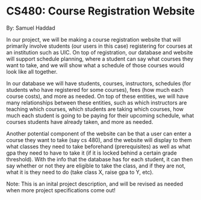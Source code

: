 # CS480: Course Registration Website
By: Samuel Haddad

In our project, we will be making a course registration website that will primarily involve students (our users in this case) registering for courses at an institution such as UIC. On top of registration, our database and website will support schedule planning, where a student can say what courses they want to take, and we will show what a schedule of those courses would look like all together. 

In our database we will have students, courses, instructors, schedules (for students who have registered for some courses), fees (how much each course costs), and more as needed. On top of these entities, we will have many relationships between these entities, such as which instructors are teaching which courses, which students are taking which courses, how much each student is going to be paying for their upcoming schedule, what courses students have already taken, and more as needed. 

Another potential component of the website can be that a user can enter a course they want to take (say cs 480), and the website will display to them what classes they need to take beforehand (prerequisites) as well as what gpa they need to have to take it (if it is locked behind a certain grade threshold). With the info that the database has for each student, it can then say whether or not they are eligible to take the class, and if they are not, what it is they need to do (take class X, raise gpa to Y, etc). 

Note: This is an inital project description, and will be revised as needed when more project specifications come out!
